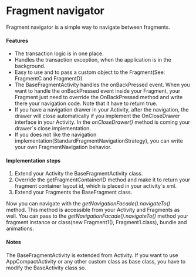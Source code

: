 # Fragment navigator

Fragment navigator is a simple way to navigate between fragments.

#### Features
- The transaction logic is in one place.
- Handles the transaction exception, when the application is in the background.
- Easy to use and to pass a custom object to the Fragment(See: FragmentC and FragmentD).
- The BaseFragmentActivity handles the onBackPressed event. When you want to handle the onBackPressed event inside your Fragment, your Fragment just need to override the OnBackPressed method and write there your navigation code. Note that it have to return true.
- If you have a navigation drawer in your Activity, after the navigation, the drawer will close automatically if you implement the OnCloseDrawer interface in your Activity. In the *onCloseDrawer()* method is coming your drawer`s close implementation.
- If you does not like the navigation implementation(StandardFragmentNavigationStrategy), you can write your own FragmentNavigation behavior.

#### Implementation steps
1. Extend your Activity the BaseFragmentActivity class.
2. Override the getFragmentContainerID method and make it to return your fragment container layout id, which is placed in your activity`s xml.
3. Extend your Fragments the BaseFragment class.

Now you can navigate with the *getNavigationFacade().navigateTo()* method. This method is accessible from your Activity and Fragments as well.
You can pass to the *getNavigationFacade().navigateTo()* method  your fragment instance or class(new Fragment1(), Fragment1.class), bundle and animations.

#### Notes
The BaseFragmentActivity is extended from Activity. If you want to use AppCompactActivity or any other custom class as base class, you have to modify the BaseActivity class so.

